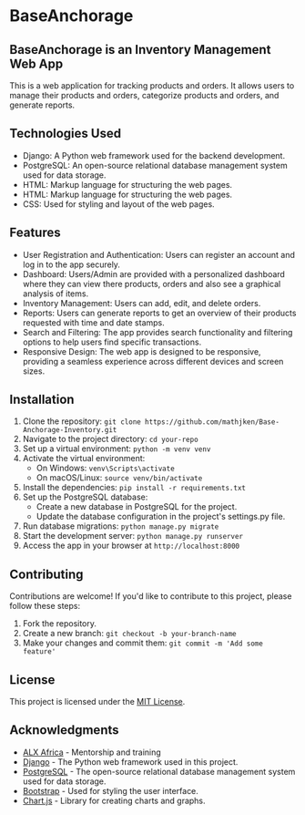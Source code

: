 # BaseAnchorage

## BaseAnchorage is an Inventory Management Web App

This is a web application for tracking products and orders. It allows users to manage their products and orders, categorize products and orders, and generate reports.

## Technologies Used

- Django: A Python web framework used for the backend development.
- PostgreSQL: An open-source relational database management system used for data storage.
- HTML: Markup language for structuring the web pages.
- HTML: Markup language for structuring the web pages.
- CSS: Used for styling and layout of the web pages.

## Features

- User Registration and Authentication: Users can register an account and log in to the app securely.
- Dashboard: Users/Admin are provided with a personalized dashboard where they can view there products, orders and also see a graphical analysis of items.
- Inventory Management: Users can add, edit, and delete orders.
- Reports: Users can generate reports to get an overview of their products requested with time and date stamps.
- Search and Filtering: The app provides search functionality and filtering options to help users find specific transactions.
- Responsive Design: The web app is designed to be responsive, providing a seamless experience across different devices and screen sizes.

## Installation

1. Clone the repository: `git clone https://github.com/mathjken/Base-Anchorage-Inventory.git`
2. Navigate to the project directory: `cd your-repo`
3. Set up a virtual environment: `python -m venv venv`
4. Activate the virtual environment:
   - On Windows: `venv\Scripts\activate`
   - On macOS/Linux: `source venv/bin/activate`
5. Install the dependencies: `pip install -r requirements.txt`
6. Set up the PostgreSQL database:
   - Create a new database in PostgreSQL for the project.
   - Update the database configuration in the project's settings.py file.
7. Run database migrations: `python manage.py migrate`
8. Start the development server: `python manage.py runserver`
9. Access the app in your browser at `http://localhost:8000`

## Contributing

Contributions are welcome! If you'd like to contribute to this project, please follow these steps:

1. Fork the repository.
2. Create a new branch: `git checkout -b your-branch-name`
3. Make your changes and commit them: `git commit -m 'Add some feature'`

## License

This project is licensed under the [MIT License](LICENSE.txt).

## Acknowledgments

- [ALX Africa](https://www.alxafrica.com/software-engineering/) - Mentorship and training
- [Django](https://www.djangoproject.com/) - The Python web framework used in this project.
- [PostgreSQL](https://www.postgresql.org/) - The open-source relational database management system used for data storage.
- [Bootstrap](https://getbootstrap.com/) - Used for styling the user interface.
- [Chart.js](https://www.chartjs.org/) - Library for creating charts and graphs.
